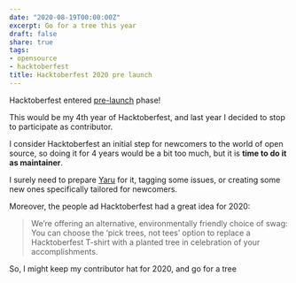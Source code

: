 ```yaml
---
date: "2020-08-19T00:00:00Z"
excerpt: Go for a tree this year
draft: false
share: true
tags:
- opensource
- hacktoberfest
title: Hacktoberfest 2020 pre launch
---
```



Hacktoberfest entered [pre-launch](https://hacktoberfest.digitalocean.com/?utm_medium=email&utm_source=hacktoberfest&utm_campaign=pre-launch_&utm_content=pp) phase!

This would be my 4th year of Hacktoberfest, and last year I decided to stop to participate as contributor.

I consider Hacktoberfest an initial step for newcomers to the world of open source, so doing it for 4 years would be a bit too much, but it is **time to do it as maintainer**.

I surely need to prepare [Yaru](https://github.com/ubuntu/yaru) for it, tagging some issues, or creating some new ones specifically tailored for newcomers.

Moreover, the people ad Hacktoberfest had a great idea for 2020:

> We’re offering an alternative, environmentally friendly choice of swag: You can choose the ‘pick trees, not tees’ option to replace a Hacktoberfest T-shirt with a planted tree in celebration of your accomplishments.

So, I might keep my contributor hat for 2020, and go for a tree
